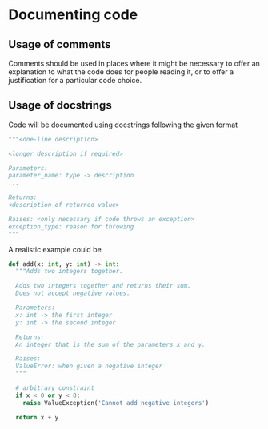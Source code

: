 # Documenting code

## Usage of comments

Comments should be used in places where it might be necessary to offer an explanation to what the code does for people reading it, or to offer a justification for a particular code choice.

## Usage of docstrings

Code will be documented using docstrings following the given format

```py
"""<one-line description>

<longer description if required>

Parameters:
parameter_name: type -> description
...

Returns:
<description of returned value>

Raises: <only necessary if code throws an exception>
exception_type: reason for throwing
"""
```

A realistic example could be

```py
def add(x: int, y: int) -> int:
  """Adds two integers together.

  Adds two integers together and returns their sum.
  Does not accept negative values.

  Parameters:
  x: int -> the first integer
  y: int -> the second integer

  Returns:
  An integer that is the sum of the parameters x and y.

  Raises:
  ValueError: when given a negative integer
  """

  # arbitrary constraint
  if x < 0 or y < 0:
    raise ValueException('Cannot add negative integers')

  return x + y
```
